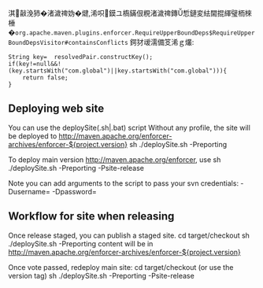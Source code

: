 淇敼浼犻�渚濊禆妫�煡,浠呮鏌ユ槗鏋佷粯渚濊禆鏄惁鏈変紶閫掍緷璧栭棶棰�`org.apache.maven.plugins.enforcer.RequireUpperBoundDeps$RequireUpperBoundDepsVisitor#containsConflicts`
鍔犲叆濡備笅浠ｇ爜:

	String key=  resolvedPair.constructKey();
	if(key!=null&&!(key.startsWith("com.global")||key.startsWith("com.global"))){
  		return false;
	}


Deploying web site
-------------------
You can use the deploySite(.sh|.bat) script
Without any profile, the site will be deployed to http://maven.apache.org/enforcer-archives/enforcer-${project.version}
sh ./deploySite.sh -Preporting

To deploy main version http://maven.apache.org/enforcer, use
sh ./deploySite.sh -Preporting -Psite-release

Note you can add arguments to the script to pass your svn credentials:
-Dusername=
-Dpassword=

Workflow for site when releasing
--------------------------------
Once release staged, you can publish a staged site.
cd target/checkout
sh ./deploySite.sh -Preporting
content will be in http://maven.apache.org/enforcer-archives/enforcer-${project.version}

Once vote passed, redeploy main site:
cd target/checkout (or use the version tag)
sh ./deploySite.sh -Preporting -Psite-release

